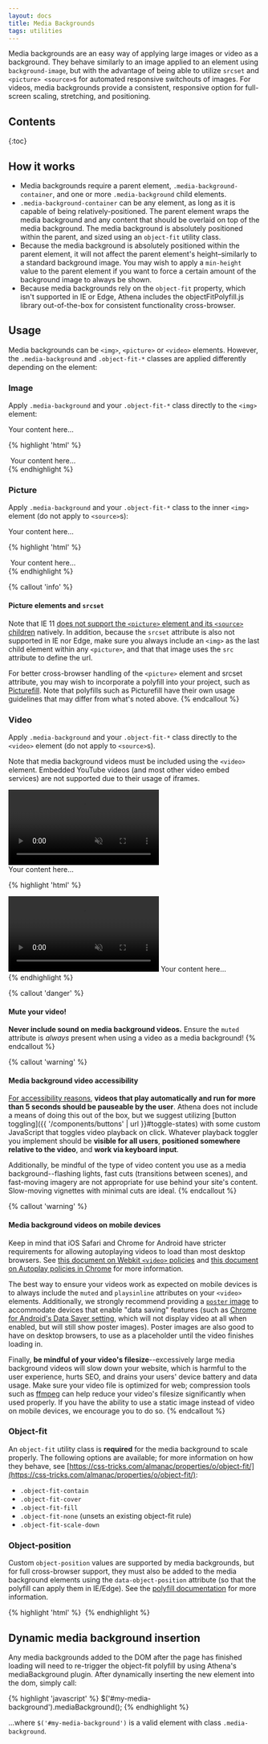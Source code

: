 ```yaml
---
layout: docs
title: Media Backgrounds
tags: utilities
---
```


Media backgrounds are an easy way of applying large images or video as a background.  They behave similarly to an image applied to an element using `background-image`, but with the advantage of being able to utilize `srcset` and `<picture> <source>`s for automated responsive switchouts of images.  For videos, media backgrounds provide a consistent, responsive option for full-screen scaling, stretching, and positioning.


## Contents

{:toc}


## How it works

- Media backgrounds require a parent element, `.media-background-container`, and one or more `.media-background` child elements.
- `.media-background-container` can be any element, as long as it is capable of being relatively-positioned.  The parent element wraps the media background and any content that should be overlaid on top of the media background.  The media background is absolutely positioned within the parent, and sized using an `object-fit` utility class.
- Because the media background is absolutely positioned within the parent element, it will not affect the parent element's height–similarly to a standard background image.  You may wish to apply a `min-height` value to the parent element if you want to force a certain amount of the background image to always be shown.
- Because media backgrounds rely on the `object-fit` property, which isn't supported in IE or Edge, Athena includes the objectFitPolyfill.js library out-of-the-box for consistent functionality cross-browser.


## Usage

Media backgrounds can be `<img>`, `<picture>` or `<video>` elements.  However, the `.media-background` and `.object-fit-*` classes are applied differently depending on the element:

### Image

Apply `.media-background` and your `.object-fit-*` class directly to the `<img>` element:

<div class="media-background-container">
  <img class="media-background object-fit-cover" src="//placehold.it/600x300/" alt="">
  <div class="p-5">
    Your content here...
  </div>
</div>

{% highlight 'html' %}
<div class="media-background-container">
  <img class="media-background object-fit-cover" srcset="..." src="..." alt="">
  Your content here...
</div>
{% endhighlight %}

### Picture

Apply `.media-background` and your `.object-fit-*` class to the inner `<img>` element (do not apply to `<source>`s):

<div class="media-background-container">
  <picture>
    <source srcset="//placehold.it/800x300" media="(min-width: 768px)">
    <source srcset="//placehold.it/767x300" media="(min-width: 576px)">
    <source srcset="//placehold.it/575x300" media="(max-width: 575px)">
    <img class="media-background object-fit-cover" src="//placehold.it/800x300" alt="">
  </picture>
  <div class="p-5">
    Your content here...
  </div>
</div>

{% highlight 'html' %}
<div class="media-background-container">
  <picture>
    <source srcset="..." media="..."></source>
    <source srcset="..." media="..."></source>
    <img class="media-background object-fit-cover" src="..." alt="">
  </picture>
  Your content here...
</div>
{% endhighlight %}

{% callout 'info' %}
#### Picture elements and `srcset`

Note that IE 11 [does not support the `<picture>` element and its `<source>` children](http://caniuse.com/#search=picture) natively.  In addition, because the `srcset` attribute is also not supported in IE nor Edge, make sure you always include an `<img>` as the last child element within any `<picture>`, and that that image uses the `src` attribute to define the url.

For better cross-browser handling of the `<picture>` element and srcset attribute, you may wish to incorporate a polyfill into your project, such as [Picturefill](http://scottjehl.github.io/picturefill/).  Note that polyfills such as Picturefill have their own usage guidelines that may differ from what's noted above.
{% endcallout %}

### Video

Apply `.media-background` and your `.object-fit-*` class directly to the `<video>` element (do not apply to `<source>`s).

Note that media background videos must be included using the `<video>` element.  Embedded YouTube videos (and most other video embed services) are not supported due to their usage of iframes.

<div class="media-background-container">
  <video class="media-background object-fit-cover" muted playsinline>
    <source src="https://www.ucf.edu/wp-content/uploads/2017/01/Vignette-One-02.mp4">
  </video>
  <div class="p-5 text-white">
    Your content here...
  </div>
</div>

{% highlight 'html' %}
<div class="media-background-container">
  <video class="media-background object-fit-cover" muted playsinline>
    <source src="...">
  </video>
  Your content here...
</div>
{% endhighlight %}

{% callout 'danger' %}
#### Mute your video!

**Never include sound on media background videos.** Ensure the `muted` attribute is _always_ present when using a video as a media background!
{% endcallout %}

{% callout 'warning' %}
#### Media background video accessibility

[For accessibility reasons](https://www.w3.org/TR/WCAG20/#time-limits-pause), **videos that play automatically and run for more than 5 seconds should be pauseable by the user**.  Athena does not include a means of doing this out of the box, but we suggest utilizing [button toggling]({{ '/components/buttons' | url }}#toggle-states) with some custom JavaScript that toggles video playback on click.  Whatever playback toggler you implement should be **visible for all users**, **positioned somewhere relative to the video**, and **work via keyboard input**.

Additionally, be mindful of the type of video content you use as a media background--flashing lights, fast cuts (transitions between scenes), and fast-moving imagery are not appropriate for use behind your site's content. Slow-moving vignettes with minimal cuts are ideal.
{% endcallout %}

{% callout 'warning' %}
#### Media background videos on mobile devices

Keep in mind that iOS Safari and Chrome for Android have stricter requirements for allowing autoplaying videos to load than most desktop browsers.  See [this document on Webkit `<video>` policies](https://webkit.org/blog/6784/new-video-policies-for-ios/) and [this document on Autoplay policies in Chrome](https://developers.google.com/web/updates/2017/09/autoplay-policy-changes) for more information.

The best way to ensure your videos work as expected on mobile devices is to always include the `muted` and `playsinline` attributes on your `<video>` elements.  Additionally, we strongly recommend providing a [`poster` image](https://developer.mozilla.org/en-US/docs/Web/HTML/Element/video#attr-poster) to accommodate devices that enable "data saving" features (such as [Chrome for Android's Data Saver setting](https://developer.chrome.com/multidevice/data-compression), which will not display video at all when enabled, but will still show poster images).  Poster images are also good to have on desktop browsers, to use as a placeholder until the video finishes loading in.

Finally, **be mindful of your video's filesize**--excessively large media background videos will slow down your website, which is harmful to the user experience, hurts SEO, and drains your users' device battery and data usage.  Make sure your video file is optimized for web; compression tools such as [ffmpeg](https://www.ffmpeg.org/) can help reduce your video's filesize significantly when used properly.  If you have the ability to use a static image instead of video on mobile devices, we encourage you to do so.
{% endcallout %}

### Object-fit

An `object-fit` utility class is **required** for the media background to scale properly.  The following options are available; for more information on how they behave, see [https://css-tricks.com/almanac/properties/o/object-fit/](https://css-tricks.com/almanac/properties/o/object-fit/):
- `.object-fit-contain`
- `.object-fit-cover`
- `.object-fit-fill`
- `.object-fit-none` (unsets an existing object-fit rule)
- `.object-fit-scale-down`

### Object-position

Custom `object-position` values are supported by media backgrounds, but for full cross-browser support, they must also be added to the media background elements using the `data-object-position` attribute (so that the polyfill can apply them in IE/Edge).  See the [polyfill documentation](https://github.com/constancecchen/object-fit-polyfill#usage) for more information.

{% highlight 'html' %}
<img class="media-background object-fit-contain" style="object-position: 0 50%;" data-object-position="0 50%">
{% endhighlight %}


## Dynamic media background insertion

Any media backgrounds added to the DOM after the page has finished loading will need to re-trigger the object-fit polyfill by using Athena's mediaBackground plugin.  After dynamically inserting the new element into the dom, simply call:

{% highlight 'javascript' %}
$('#my-media-background').mediaBackground();
{% endhighlight %}

...where `$('#my-media-background')` is a valid element with class `.media-background`.
